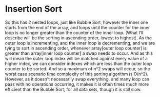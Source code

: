 # Insertion Sort
So this has 2 nested loops, just like Bubble Sort, however the inner one starts from the end of the array, and loops until the counter for the inner loop is no longer greater than the counter of the inner loop.
(What I'll describe will be the sorting in ascending order, lowest to highest).
As the outer loop is incrementing, and the inner loop is decrementing, and we are tying to sort in ascending order, whenever array\[outer loop counter\] is greater than array\[inner loop counter\] a swap needs to occur.
And as this will mean the outer loop index will be matched against every value of a higher index, we can consider indexes which are less than the outer loop counter to be sorted.
And so a maximum of n^2 swaps will occur, so the worst case scenario time complexity of this sorting algorithm is O(n^2).
However, as it doesn't necessarily swap everything, and many loop can pass with no operations occurring, it makes it is often times much more efficient than the Bubble Sort, for all data sets, though it is still slow.
